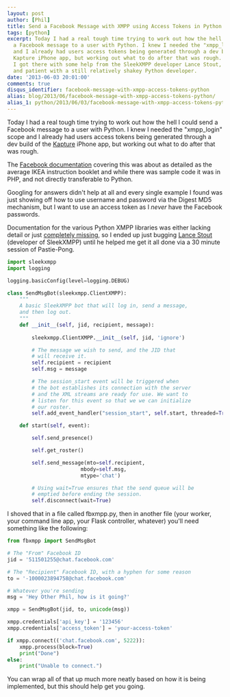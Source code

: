 ```yaml
---
layout: post
author: [Phil]
title: Send a Facebook Message with XMPP using Access Tokens in Python
tags: [python]
excerpt: Today I had a real tough time trying to work out how the hell I could send
  a Facebook message to a user with Python. I knew I needed the "xmpp_login" scope
  and I already had users access tokens being generated through a dev build of the
  Kapture iPhone app, but working out what to do after that was rough. In the end
  I got there with some help from the SleekXMPP developer Lance Stout, who was nice
  and patient with a still relatively shakey Python developer.
date: '2013-06-03 20:01:00'
comments: true
disqus_identifier: facebook-message-with-xmpp-access-tokens-python
alias: blog/2013/06/facebook-message-with-xmpp-access-tokens-python/
alias_1: python/2013/06/03/facebook-message-with-xmpp-access-tokens-python/
---
```


Today I had a real tough time trying to work out how the hell I could send a Facebook message to a user with Python. I knew I needed the "xmpp_login" scope and I already had users access tokens being generated through a dev build of the [Kapture](http://kaptu.re/) iPhone app, but working out what to do after that was rough.

The [Facebook documentation](https://developers.facebook.com/docs/chat/#platauth) covering this was about as detailed as the average IKEA instruction booklet and while there was sample code it was in PHP, and not directly transferable to Python.

Googling for answers didn't help at all and every single example I found was just showing off how to use username and password via the Digest MD5 mechanism, but I want to use an access token as I _never_ have the Facebook passwords. 

Documentation for the various Python XMPP libraries was either lacking detail or just [completely missing](http://stackoverflow.com/questions/16902171/send-a-facebook-message-with-xmpp-using-access-tokens-in-python), so I ended up just bugging [Lance Stout](http://twitter.com/lancestout) (developer of SleekXMPP) until he helped me get it all done via a 30 minute session of Pastie-Pong.

~~~ python
import sleekxmpp
import logging

logging.basicConfig(level=logging.DEBUG)

class SendMsgBot(sleekxmpp.ClientXMPP):
    """
    A basic SleekXMPP bot that will log in, send a message,
    and then log out.
    """
    def __init__(self, jid, recipient, message):
        
        sleekxmpp.ClientXMPP.__init__(self, jid, 'ignore')

        # The message we wish to send, and the JID that
        # will receive it.
        self.recipient = recipient
        self.msg = message

        # The session_start event will be triggered when
        # the bot establishes its connection with the server
        # and the XML streams are ready for use. We want to
        # listen for this event so that we we can initialize
        # our roster.
        self.add_event_handler("session_start", self.start, threaded=True)

    def start(self, event):

        self.send_presence()

        self.get_roster()

        self.send_message(mto=self.recipient,
                        mbody=self.msg,
                        mtype='chat')

        # Using wait=True ensures that the send queue will be
        # emptied before ending the session.
        self.disconnect(wait=True)
~~~

I shoved that in a file called fbxmpp.py, then in another file (your worker, your command line app, your Flask controller, whatever) you'll need something like the following:

~~~ python
from fbxmpp import SendMsgBot

# The "From" Facebook ID
jid = '511501255@chat.facebook.com'

# The "Recipient" Facebook ID, with a hyphen for some reason
to = '-1000023894758@chat.facebook.com'

# Whatever you're sending
msg = 'Hey Other Phil, how is it going?'

xmpp = SendMsgBot(jid, to, unicode(msg))

xmpp.credentials['api_key'] = '123456'
xmpp.credentials['access_token'] = 'your-access-token'

if xmpp.connect(('chat.facebook.com', 5222)):
    xmpp.process(block=True)
    print("Done")
else:
    print("Unable to connect.")
~~~

You can wrap all of that up much more neatly based on how it is being implemented, but this should help get you going.
